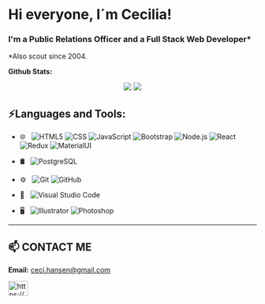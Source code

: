 <!-- <p align='center'>
    <img src='cerebro.png' />
</p> -->

# Hi everyone, I´m Cecilia!
### I'm a Public Relations Officer and a Full Stack Web Developer* 
*Also scout since 2004.




**Github Stats:**

<p align="center">

  <img src="https://github-readme-stats.vercel.app/api?username=cecihansen&hide=stars&show_icons=true&theme=dracula&line_height=32">
  <img src="https://github-readme-stats.vercel.app/api/top-langs/?username=cecihansen&count_private=true&theme=dracula">

</p>


## ⚡Languages and Tools:

- 🌐 &nbsp;
  ![HTML5](https://img.shields.io/badge/-HTML5-333333?style=flat&logo=HTML5)
  ![CSS](https://img.shields.io/badge/-CSS-333333?style=flat&logo=CSS3&logoColor=1572B6)
  ![JavaScript](https://img.shields.io/badge/-JavaScript-333333?style=flat&logo=javascript)
  ![Bootstrap](https://img.shields.io/badge/-Bootstrap-333333?style=flat&logo=bootstrap&logoColor=563D7C)
  ![Node.js](https://img.shields.io/badge/-Node.js-333333?style=flat&logo=node.js)
  ![React](https://img.shields.io/badge/-React-333333?style=flat&logo=react)
  ![Redux](https://img.shields.io/badge/-Redux-333333?style=flat&logo=Redux)
  ![MaterialUI](https://img.shields.io/badge/-MaterialUI-333333?style=flat&logo=Material-UI)
  
  
- 🛢 &nbsp;
  ![PostgreSQL](https://img.shields.io/badge/-PostgreSQL-333333?style=flat&logo=PostgreSQL)
  
- ⚙️ &nbsp;
  ![Git](https://img.shields.io/badge/-Git-333333?style=flat&logo=git)
  ![GitHub](https://img.shields.io/badge/-GitHub-333333?style=flat&logo=github)

- 🔧 &nbsp;
  ![Visual Studio Code](https://img.shields.io/badge/-Visual%20Studio%20Code-333333?style=flat&logo=visual-studio-code&logoColor=007ACC)

- 🖥 &nbsp;
  ![Illustrator](https://img.shields.io/badge/-Illustrator-333333?style=flat&logo=adobe-illustrator)
  ![Photoshop](https://img.shields.io/badge/-Photoshop-333333?style=flat&logo=adobe-photoshop)


___________________________________________

## 📫 CONTACT ME


**Email:** ceci.hansen@gmail.com

<a href="https://www.linkedin.com/in/hansen-cecilia/" target="blank">
<img align="center" src="https://cdn.jsdelivr.net/npm/simple-icons@3.0.1/icons/linkedin.svg" alt="https://www.linkedin.com/in/hansen-cecilia/" height="30" width="40" /></a>
